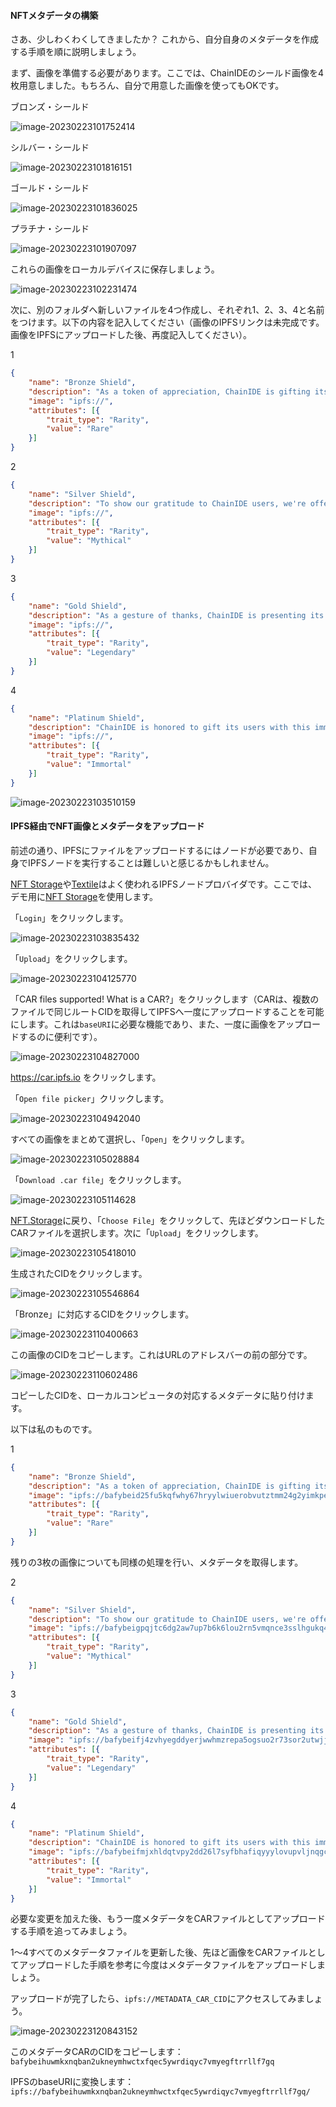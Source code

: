 #### NFTメタデータの構築

さあ、少しわくわくしてきましたか？ これから、自分自身のメタデータを作成する手順を順に説明しましょう。

まず、画像を準備する必要があります。ここでは、ChainIDEのシールド画像を4枚用意しました。もちろん、自分で用意した画像を使ってもOKです。

ブロンズ・シールド

![image-20230223101752414](/public/images/Polygon-Whitelist-NFT/section-3/3_2_1.png)

シルバー・シールド

![image-20230223101816151](/public/images/Polygon-Whitelist-NFT/section-3/3_2_2.png)

ゴールド・シールド

![image-20230223101836025](/public/images/Polygon-Whitelist-NFT/section-3/3_2_3.png)

プラチナ・シールド

![image-20230223101907097](/public/images/Polygon-Whitelist-NFT/section-3/3_2_4.png)

これらの画像をローカルデバイスに保存しましょう。

![image-20230223102231474](/public/images/Polygon-Whitelist-NFT/section-3/3_2_5.png)

次に、別のフォルダへ新しいファイルを4つ作成し、それぞれ1、2、3、4と名前をつけます。以下の内容を記入してください（画像のIPFSリンクは未完成です。画像をIPFSにアップロードした後、再度記入してください）。

1

```json
{
    "name": "Bronze Shield",
    "description": "As a token of appreciation, ChainIDE is gifting its users with this rare Bronze Shield.",
    "image": "ipfs://",
    "attributes": [{
        "trait_type": "Rarity",
        "value": "Rare"
    }]
}
```

2

```json
{
    "name": "Silver Shield",
    "description": "To show our gratitude to ChainIDE users, we're offering this mythical Silver Shield as a gift.",
    "image": "ipfs://",
    "attributes": [{
        "trait_type": "Rarity",
        "value": "Mythical"
    }]
}
```

3

```json
{
    "name": "Gold Shield",
    "description": "As a gesture of thanks, ChainIDE is presenting its users with this legendary Gold Shield.",
    "image": "ipfs://",
    "attributes": [{
        "trait_type": "Rarity",
        "value": "Legendary"
    }]
}
```

4

```json
{
    "name": "Platinum Shield",
    "description": "ChainIDE is honored to gift its users with this immortal Platinum Shield as a symbol of our appreciation.",
    "image": "ipfs://",
    "attributes": [{
        "trait_type": "Rarity",
        "value": "Immortal"
    }]
}
```

![image-20230223103510159](/public/images/Polygon-Whitelist-NFT/section-3/3_2_6.png)

#### IPFS経由でNFT画像とメタデータをアップロード

前述の通り、IPFSにファイルをアップロードするにはノードが必要であり、自身でIPFSノードを実行することは難しいと感じるかもしれません。


[NFT Storage](https://nft.storage/)や[Textile](https://textile.io/)はよく使われるIPFSノードプロバイダです。ここでは、デモ用に[NFT Storage](https://nft.storage/)を使用します。

「`Login`」をクリックします。

![image-20230223103835432](/public/images/Polygon-Whitelist-NFT/section-3/3_2_7.png)

「`Upload`」をクリックします。

![image-20230223104125770](/public/images/Polygon-Whitelist-NFT/section-3/3_2_8.png)

「CAR files supported! What is a CAR?」をクリックします（CARは、複数のファイルで同じルートCIDを取得してIPFSへ一度にアップロードすることを可能にします。これは`baseURI`に必要な機能であり、また、一度に画像をアップロードするのに便利です）。

![image-20230223104827000](/public/images/Polygon-Whitelist-NFT/section-3/3_2_9.png)

https://car.ipfs.io をクリックします。

「`Open file picker`」クリックします。

![image-20230223104942040](/public/images/Polygon-Whitelist-NFT/section-3/3_2_10.png)

すべての画像をまとめて選択し、「`Open`」をクリックします。

![image-20230223105028884](/public/images/Polygon-Whitelist-NFT/section-3/3_2_11.png)

「`Download .car file`」をクリックします。

![image-20230223105114628](/public/images/Polygon-Whitelist-NFT/section-3/3_2_12.png)

[NFT.Storage](https://nft.storage/new-file/)に戻り、「`Choose File`」をクリックして、先ほどダウンロードしたCARファイルを選択します。次に「`Upload`」をクリックします。

![image-20230223105418010](/public/images/Polygon-Whitelist-NFT/section-3/3_2_13.png)

生成されたCIDをクリックします。

![image-20230223105546864](/public/images/Polygon-Whitelist-NFT/section-3/3_2_14.png)

「Bronze」に対応するCIDをクリックします。

![image-20230223110400663](/public/images/Polygon-Whitelist-NFT/section-3/3_2_15.png)

この画像のCIDをコピーします。これはURLのアドレスバーの前の部分です。

![image-20230223110602486](/public/images/Polygon-Whitelist-NFT/section-3/3_2_16.png)

コピーしたCIDを、ローカルコンピュータの対応するメタデータに貼り付けます。

以下は私のものです。

1

```json
{
    "name": "Bronze Shield",
    "description": "As a token of appreciation, ChainIDE is gifting its users with this rare Bronze Shield.",
    "image": "ipfs://bafybeid25fu5kqfwhy67hryylwiuerobvutztmm24g2yimkpezhf2i76vq",
    "attributes": [{
        "trait_type": "Rarity",
        "value": "Rare"
    }]
}
```

残りの3枚の画像についても同様の処理を行い、メタデータを取得します。

2

```json
{
    "name": "Silver Shield",
    "description": "To show our gratitude to ChainIDE users, we're offering this mythical Silver Shield as a gift.",
    "image": "ipfs://bafybeigpqjtc6dg2aw7up7b6k6lou2rn5vmqnce3sslhgukq4jexwjpuha",
    "attributes": [{
        "trait_type": "Rarity",
        "value": "Mythical"
    }]
}
```

3

```json
{
    "name": "Gold Shield",
    "description": "As a gesture of thanks, ChainIDE is presenting its users with this legendary Gold Shield.",
    "image": "ipfs://bafybeifj4zvhyegddyerjwwhmzrepa5ogsuo2r73sor2utwjjdkilcdw24",
    "attributes": [{
        "trait_type": "Rarity",
        "value": "Legendary"
    }]
}
```

4

```json
{
    "name": "Platinum Shield",
    "description": "ChainIDE is honored to gift its users with this immortal Platinum Shield as a symbol of our appreciation.",
    "image": "ipfs://bafybeifmjxhldqtvpy2dd26l7syfbhafiqyyylovupvljnqgcmfin2mzsm",
    "attributes": [{
        "trait_type": "Rarity",
        "value": "Immortal"
    }]
}
```

必要な変更を加えた後、もう一度メタデータをCARファイルとしてアップロードする手順を追ってみましょう。

1〜4すべてのメタデータファイルを更新した後、先ほど画像をCARファイルとしてアップロードした手順を参考に今度はメタデータファイルをアップロードしましょう。

アップロードが完了したら、`ipfs://METADATA_CAR_CID`にアクセスしてみましょう。

![image-20230223120843152](/public/images/Polygon-Whitelist-NFT/section-3/3_2_17.png)

このメタデータCARのCIDをコピーします：`bafybeihuwmkxnqban2ukneymhwctxfqec5ywrdiqyc7vmyegftrrllf7gq`

IPFSのbaseURIに変換します：`ipfs://bafybeihuwmkxnqban2ukneymhwctxfqec5ywrdiqyc7vmyegftrrllf7gq/`